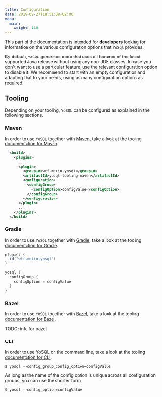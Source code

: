 ```yaml
---
title: Configuration
date: 2019-09-27T18:51:08+02:00
menu:
  main:
    weight: 110
---
```


This part of the documentation is intended for **developers** looking for information on the various configuration options that `YoSql` provides.

By default, `YoSQL` generates code that uses all features of the latest supported Java release without using any non-JDK classes. In case you don't want to use a particular feature, use the relevant configuration option to disable it. We recommend to start with an empty configuration and adapting that to your needs, using as many configuration options as required.

## Tooling

Depending on your tooling, `YoSQL` can be configured as explained in the following sections.

### Maven

In order to use `YoSQL` together with [Maven](https://maven.apache.org/), take a look at the tooling [documentation
for Maven](../tooling/maven).

```xml
  <build>
    <plugins>
      ...
      <plugin>
        <groupId>wtf.metio.yosql</groupId>
        <artifactId>yosql-tooling-maven</artifactId>
        <configuration>
          <configGroup>
            <configOption>configValue</configOption>
          </configGroup>
        </configuration>
      </plugin>
      ...
    </plugins>
  </build>
```

### Gradle

In order to use `YoSQL` together with [Gradle](https://gradle.org/), take a look at the tooling [documentation for Gradle](../tooling/gradle).

```groovy
plugins {
  id("wtf.metio.yosql")
}

yosql {
  configGroup {
    configOption = configValue
  }
}
```

### Bazel

In order to use `YoSQL` together with [Bazel](https://bazel.build/), take a look at the tooling [documentation for
Bazel](../tooling/bazel).

TODO: info for bazel

### CLI

In order to use YoSQL on the command line, take a look at the tooling [documentation for CLI](../tooling/cli).

```shell
$ yosql --config_group_config_option=configValue
```

As long as the name of the config option is unique across all configuration groups, you can use the shorter form:

```shell
$ yosql --config_option=configValue
```
